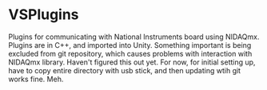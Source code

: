 # VSPlugins
Plugins for communicating with National Instruments board using NIDAQmx. Plugins are in C++, and imported into Unity.
Something important is being excluded from git repository, which causes problems with interaction with NIDAQmx library. 
Haven't figured this out yet. For now, for initial setting up, have to copy entire directory with usb stick, and then
updating wtih git works fine. Meh.
